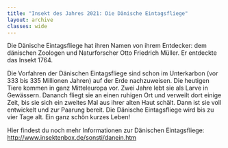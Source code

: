 ```yaml
---
title: "Insekt des Jahres 2021: Die Dänische Eintagsfliege"
layout: archive
classes: wide
---
```

Die Dänische Eintagsfliege hat ihren Namen von ihrem Entdecker: dem dänischen Zoologen und Naturforscher Otto Friedrich Müller. Er entdeckte das Insekt 1764.

Die Vorfahren der Dänischen Eintagsfliege sind schon im Unterkarbon (vor 333 bis 335 Millionen Jahren) auf der Erde nachzuweisen. Die heutigen Tiere kommen in ganz Mitteleuropa vor. Zwei Jahre lebt sie als Larve in Gewässern. Dananch fliegt sie an einen ruhigen Ort und verweilt dort einige Zeit, bis sie sich ein zweites Mal aus ihrer alten Haut schält. Dann ist sie voll entwickelt und zur Paarung bereit. Die Dänische Eintagsfliege wird bis zu vier Tage alt. Ein ganz schön kurzes Leben!

Hier findest du noch mehr Informationen zur Dänischen Eintagsfliege: http://www.insektenbox.de/sonsti/danein.htm
